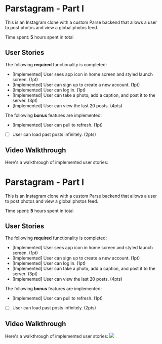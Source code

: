 # Parstagram - Part I

This is an Instagram clone with a custom Parse backend that allows a user to post photos and view a global photos feed.

Time spent: **5** hours spent in total

## User Stories

The following **required** functionality is completed:

- [Implemented] User sees app icon in home screen and styled launch screen. (1pt)
- [Implemented] User can sign up to create a new account. (1pt)
- [Implemented] User can log in. (1pt)
- [Implemented] User can take a photo, add a caption, and post it to the server. (3pt)
- [Implemented] User can view the last 20 posts. (4pts)

The following **bonus** features are implemented:

- [Implemented] User can pull to refresh. (1pt)
- [ ] User can load past posts infinitely. (2pts)

## Video Walkthrough

Here's a walkthrough of implemented user stories:

# Parstagram - Part I

This is an Instagram clone with a custom Parse backend that allows a user to post photos and view a global photos feed.

Time spent: **5** hours spent in total

## User Stories

The following **required** functionality is completed:

- [Implemented] User sees app icon in home screen and styled launch screen. (1pt)
- [Implemented] User can sign up to create a new account. (1pt)
- [Implemented] User can log in. (1pt)
- [Implemented] User can take a photo, add a caption, and post it to the server. (3pt)
- [Implemented] User can view the last 20 posts. (4pts)

The following **bonus** features are implemented:

- [Implemented] User can pull to refresh. (1pt)
- [ ] User can load past posts infinitely. (2pts)

## Video Walkthrough

Here's a walkthrough of implemented user stories:
![](https://i.imgur.com/SJmXIQa.gif)


